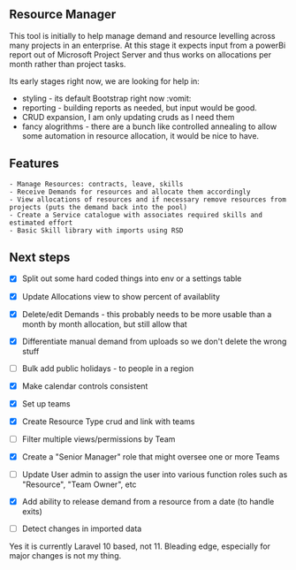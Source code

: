 ## Resource Manager

This tool is initially to help manage demand and resource levelling across many projects in an enterprise. 
At this stage it expects input from a powerBi report out of Microsoft Project Server and thus works on allocations per month rather than project tasks.

Its early stages right now, we are looking for help in:

* styling - its default Bootstrap right now :vomit:
* reporting - building reports as needed, but input would be good.
* CRUD expansion, I am only updating cruds as I need them
* fancy alogrithms - there are a bunch like controlled annealing to allow some automation in resource allocation, it would be nice to have.

## Features

    - Manage Resources: contracts, leave, skills
    - Receive Demands for resources and allocate them accordingly
    - View allocations of resources and if necessary remove resources from projects (puts the demand back into the pool)
    - Create a Service catalogue with associates required skills and estimated effort
    - Basic Skill library with imports using RSD

## Next steps

- [X] Split out some hard coded things into env or a settings table
- [X] Update Allocations view to show percent of availablity
- [X] Delete/edit Demands - this probably needs to be more usable than a month by month allocation, but still allow that
- [X] Differentiate manual demand from uploads so we don't delete the wrong stuff
- [ ] Bulk add public holidays - to people in a region
- [X] Make calendar controls consistent
- [X] Set up teams 
- [X] Create Resource Type crud and link with teams
- [ ] Filter multiple views/permissions by Team
- [X] Create a "Senior Manager" role that might oversee one or more Teams
- [ ] Update User admin to assign the user into various function roles such as "Resource", "Team Owner", etc
- [X] Add ability to release demand from a resource from a date (to handle exits)
- [ ] Detect changes in imported data


Yes it is currently Laravel 10 based, not 11. Bleading edge, especially for major changes is not my thing.

